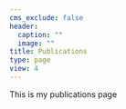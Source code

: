 ```yaml
---
cms_exclude: false
header:
  caption: ""
  image: ""
title: Publications
type: page
view: 4
---
```


This is my publications page
